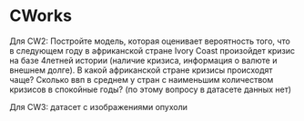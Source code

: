 # CWorks
Для CW2: Постройте модель, которая оценивает вероятность того, что в следующем году в африканской стране Ivory Coast произойдет кризис на базе 4летней истории (наличие кризиса, информация о валюте и внешнем долге). В какой африканской стране кризисы происходят чаще? Сколько ввп в среднем у стран с наименьшим количеством кризисов в спокойные годы? (по этому вопросу в датасете данных нет)

Для CW3: датасет с изображениями опухоли
